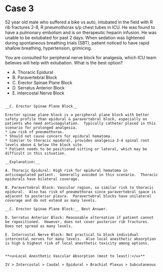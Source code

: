 # Case 3

52 year old male who suffered a bike vs auto, intubated in the field with R rib fractures 2-8, R pneumothorax s/p chest tubes in ICU.  He was found to have a pulmonary embolism and is on therapeutic heparin infusion.  He was unable to be extubated for past 2 days.  When sedation was lightened during spontaneous breathing trials (SBT), patient noticed to have rapid shallow breathing, hypertension, grimicing.

You are consulted for peripheral nerve block for analgesia, which ICU team believes will help with extubation.  What is the best option?

* A. Thoracic Epidural
* B. Paravertebral Block
* C. Erector Spinae Plane Block
* D. Serratus Anterior Block
* E. Intercostal Nerve Block

```{dropdown} Answer

__C. Erector Spinae Plane Block__

Erector spinae plane block is a peripheral plane block with better safety profile than epidural & paravertebral block, especially on patients who need anticoagulation.  Typically catheter placed in this scenario for prolonged analgesia.
* Low risk of pneumothorax.
* Should not cause concern for epidural hematoma.
* Similar to thoracic epidural, provides analgesia 3-4 spinal root levels above & below the block site.
* Patient needs to be positioned sitting or lateral, which may be difficult in this situation.

__Explanation:__

A. Thoracic Epidural: High risk for epidural hematoma in anticoagulated patient.  Generally avoided in this scenario.  Thoracic epidurals have bilateral coverage.

B. Paravertebral Block: Vascular region, so similar risk to thoracic epidural.  Also has risk of pneumothorax since paravertebral space is adjacent to posterior pleura.  Paravertebral blocks have unilateral coverage and do not extend as many levels.

__C. Erector Spinae Plane Block:__ Best Answer.

D. Serratus Anterior Block: Reasonable alternative if patient cannot be repositioned.  However, does not cover posterior rib fractures.  Does not spread as many levels.

E. Intercostal Nerve Block: Not practical to block individual intercostal nerves for many levels.  Also local anesthetic absorption is high & highest risk of local anesthetic toxicity among options.


**<u>Local Anesthetic Vascular Absorption (most to least):</u>**

IV > Intercostal > Caudal > Epidural > Brachial Plexus > Subcutaneous

```
